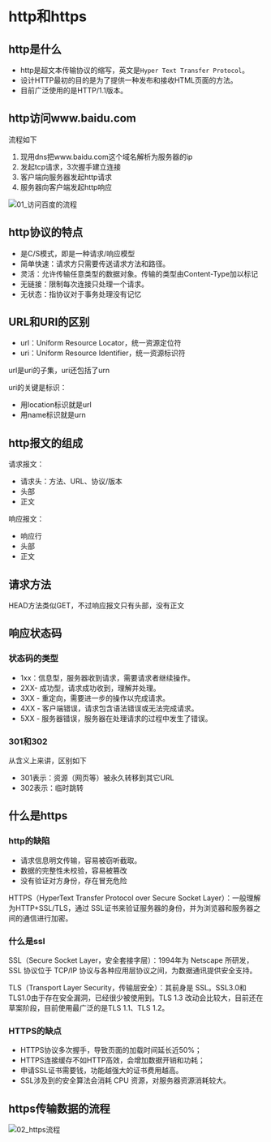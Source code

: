 # http和https

## http是什么

- http是超文本传输协议的缩写，英文是`Hyper Text Transfer Protocol`。
- 设计HTTP最初的目的是为了提供一种发布和接收HTML页面的方法。
- 目前广泛使用的是HTTP/1.1版本。

## http访问www.baidu.com

流程如下

1. 现用dns把www.baidu.com这个域名解析为服务器的ip
2. 发起tcp请求，3次握手建立连接
3. 客户端向服务器发起http请求
4. 服务器向客户端发起http响应

![01_访问百度的流程](https://raw.githubusercontent.com/LeoSirius/tc/master/tech_writting/%E8%AE%A1%E7%AE%97%E6%9C%BA%E7%BD%91%E7%BB%9C/http%E5%8D%8F%E8%AE%AE%E6%80%BB%E7%BB%93/01_%E8%AE%BF%E9%97%AE%E7%99%BE%E5%BA%A6%E7%9A%84%E6%B5%81%E7%A8%8B.jpg)

## http协议的特点

- 是C/S模式，即是一种请求/响应模型
- 简单快速：请求方只需要传送请求方法和路径。
- 灵活：允许传输任意类型的数据对象。传输的类型由Content-Type加以标记
- 无链接：限制每次连接只处理一个请求。
- 无状态：指协议对于事务处理没有记忆

## URL和URI的区别

- url：Uniform Resource Locator，统一资源定位符
- uri：Uniform Resource Identifier，统一资源标识符

url是uri的子集，uri还包括了urn

uri的关键是标识：

- 用location标识就是url
- 用name标识就是urn

## http报文的组成

请求报文：

- 请求头：方法、URL、协议/版本
- 头部
- 正文

响应报文：

- 响应行
- 头部
- 正文

## 请求方法

HEAD方法类似GET，不过响应报文只有头部，没有正文

## 响应状态码

### 状态码的类型

- 1xx：信息型，服务器收到请求，需要请求者继续操作。
- 2XX- 成功型，请求成功收到，理解并处理。
- 3XX - 重定向，需要进一步的操作以完成请求。
- 4XX - 客户端错误，请求包含语法错误或无法完成请求。
- 5XX - 服务器错误，服务器在处理请求的过程中发生了错误。

### 301和302

从含义上来讲，区别如下

- 301表示：资源（网页等）被永久转移到其它URL
- 302表示：临时跳转

## 什么是https

### http的缺陷

- 请求信息明文传输，容易被窃听截取。
- 数据的完整性未校验，容易被篡改
- 没有验证对方身份，存在冒充危险

HTTPS（HyperText Transfer Protocol over Secure Socket Layer）：一般理解为HTTP+SSL/TLS，通过 SSL证书来验证服务器的身份，并为浏览器和服务器之间的通信进行加密。

### 什么是ssl

SSL（Secure Socket Layer，安全套接字层）：1994年为 Netscape 所研发，SSL 协议位于 TCP/IP 协议与各种应用层协议之间，为数据通讯提供安全支持。

TLS（Transport Layer Security，传输层安全）：其前身是 SSL。SSL3.0和TLS1.0由于存在安全漏洞，已经很少被使用到。TLS 1.3 改动会比较大，目前还在草案阶段，目前使用最广泛的是TLS 1.1、TLS 1.2。

### HTTPS的缺点

- HTTPS协议多次握手，导致页面的加载时间延长近50%；
- HTTPS连接缓存不如HTTP高效，会增加数据开销和功耗；
- 申请SSL证书需要钱，功能越强大的证书费用越高。
- SSL涉及到的安全算法会消耗 CPU 资源，对服务器资源消耗较大。


## https传输数据的流程

![02_https流程]()


